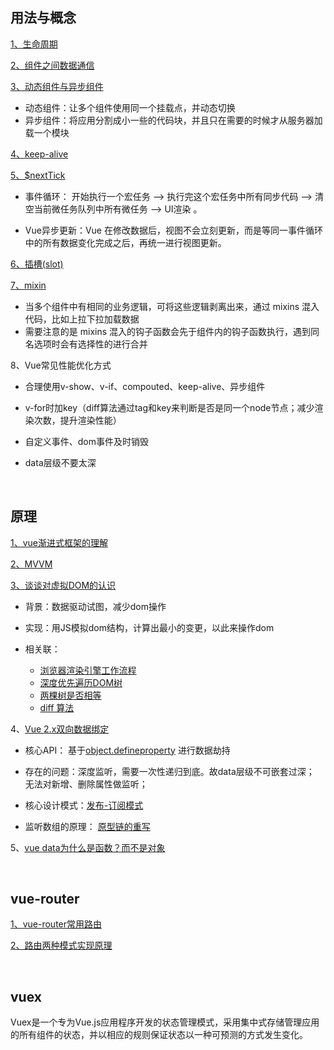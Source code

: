## 用法与概念
[1、生命周期](https://juejin.cn/post/6844904113914773518)

[2、组件之间数据通信](https://www.cnblogs.com/Tiboo/p/12593666.html)

[3、动态组件与异步组件](https://cn.vuejs.org/v2/guide/components-dynamic-async.html)

* 动态组件：让多个组件使用同一个挂载点，并动态切换
* 异步组件：将应用分割成小一些的代码块，并且只在需要的时候才从服务器加载一个模块

[4、keep-alive](https://segmentfault.com/a/1190000023832423)

[5、$nextTick](https://segmentfault.com/a/1190000012861862)

* 事件循环： 开始执行一个宏任务 –> 执行完这个宏任务中所有同步代码 —> 清空当前微任务队列中所有微任务 —> UI渲染 。

* Vue异步更新：Vue 在修改数据后，视图不会立刻更新，而是等同一事件循环中的所有数据变化完成之后，再统一进行视图更新。


[6、插槽(slot)](https://segmentfault.com/a/1190000018441566)

[7、mixin](https://segmentfault.com/a/1190000015698391)

* 当多个组件中有相同的业务逻辑，可将这些逻辑剥离出来，通过 mixins 混入代码，比如上拉下拉加载数据
* 需要注意的是 mixins 混入的钩子函数会先于组件内的钩子函数执行，遇到同名选项时会有选择性的进行合并


8、Vue常见性能优化方式

   * 合理使用v-show、v-if、compouted、keep-alive、异步组件

   * v-for时加key（diff算法通过tag和key来判断是否是同一个node节点；减少渲染次数，提升渲染性能）
   
   * 自定义事件、dom事件及时销毁

   * data层级不要太深

<br/>

## 原理
[1、vue渐进式框架的理解](blog.csdn.net/wandoumm/article/details/80253681)

[2、MVVM](https://juejin.cn/post/6844903929298288647)

[3、谈谈对虚拟DOM的认识](https://juejin.im/post/5d36cc575188257aea108a74#heading-14)

* 背景：数据驱动试图，减少dom操作

* 实现：用JS模拟dom结构，计算出最小的变更，以此来操作dom

* 相关联：

   * [浏览器渲染引擎工作流程](https://segmentfault.com/a/1190000010298038)
   * [深度优先遍历DOM树](https://github.com/yang1212/collection-about/issues/9)
   * [两棵树是否相等](https://leetcode-cn.com/problems/same-tree/submissions/)
   * [diff 算法](https://juejin.cn/post/6844903767473651720)

4、[Vue 2.x双向数据绑定](https://juejin.cn/post/6844903917898186766)

* 核心API： 基于[object.defineproperty](https://developer.mozilla.org/zh-CN/docs/Web/JavaScript/Reference/Global_Objects/Object/defineProperty) 进行数据劫持
* 存在的问题：深度监听，需要一次性递归到底。故data层级不可嵌套过深； 无法对新增、删除属性做监听；  

* 核心设计模式：[发布-订阅模式](https://mp.weixin.qq.com/s/ehrBQkjtBTyyiuUo8KiBLg)

* 监听数组的原理： [原型链的重写](https://github.com/yang1212/collection-about/issues/11)


5、[vue data为什么是函数？而不是对象](https://www.imqianduan.com/vue/192.html )


<br/>  

## vue-router
   [1、vue-router常用路由](https://router.vuejs.org/zh/guide/essentials/nested-routes.html)

   [2、路由两种模式实现原理](https://www.cnblogs.com/Tiboo/p/11588022.html)
   

<br/>

## vuex
   
   Vuex是一个专为Vue.js应用程序开发的状态管理模式，采用集中式存储管理应用的所有组件的状态，并以相应的规则保证状态以一种可预测的方式发生变化。
